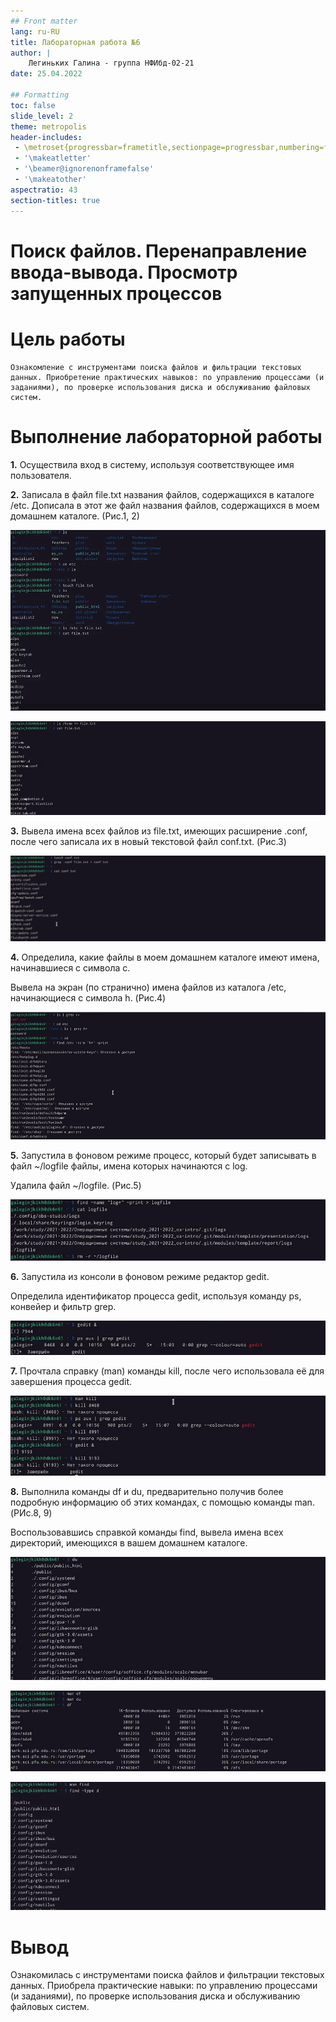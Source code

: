 ```yaml
---
## Front matter
lang: ru-RU
title: Лабораторная работа №6
author: |
    Легиньких Галина - группа НФИбд-02-21
date: 25.04.2022

## Formatting
toc: false
slide_level: 2
theme: metropolis
header-includes: 
 - \metroset{progressbar=frametitle,sectionpage=progressbar,numbering=fraction}
 - '\makeatletter'
 - '\beamer@ignorenonframefalse'
 - '\makeatother'
aspectratio: 43
section-titles: true
---
```

# Поиск файлов. Перенаправление ввода-вывода. Просмотр запущенных процессов

# Цель работы

    Ознакомление с инструментами поиска файлов и фильтрации текстовых данных. Приобретение практических навыков: по управлению процессами (и заданиями), по проверке использования диска и обслуживанию файловых систем.
   

# Выполнение лабораторной работы

**1.** Осуществила вход в систему, используя соответствующее имя пользователя.


**2.** Записала в файл file.txt названия файлов, содержащихся в каталоге /etc. Дописала в этот же файл названия файлов, содержащихся в моем домашнем каталоге. (Рис.1, 2)

![Рис.1](Скрин6/1.png)



![Рис.2](Скрин6/2.png)



**3.** Вывела имена всех файлов из file.txt, имеющих расширение .conf, после чего
записала их в новый текстовой файл conf.txt. (Рис.3)

![Рис.3](Скрин6/3.png)



**4.** Определила, какие файлы в моем домашнем каталоге имеют имена, начинавшиеся
с символа c. 

Вывела на экран (по странично) имена файлов из каталога /etc, начинающиеся
с символа h. (Рис.4)

![Рис.4](Скрин6/4.png)




**5.** Запустила в фоновом режиме процесс, который будет записывать в файл ~/logfile
файлы, имена которых начинаются с log.

Удалила файл ~/logfile. (Рис.5)

![Рис.5](Скрин6/5.png)


**6.** Запустила из консоли в фоновом режиме редактор gedit.

Определила идентификатор процесса gedit, используя команду ps, конвейер и фильтр
grep. 

![Рис.6](Скрин6/6.png)



**7.** Прочтала справку (man) команды kill, после чего использовала её для завершения
процесса gedit.

![Рис.7](Скрин6/7.png)



**8.** Выполнила команды df и du, предварительно получив более подробную информацию об этих командах, с помощью команды man. (РИс.8, 9)

Воспользовавшись справкой команды find, вывела имена всех директорий, имеющихся в вашем домашнем каталоге.

![Рис.8](Скрин6/8.png)



![Рис.9](Скрин6/9.png)



![Рис.10](Скрин6/10.png)



# Вывод

Ознакомилась с инструментами поиска файлов и фильтрации текстовых данных. Приобрела практические навыки: по управлению процессами (и заданиями), по проверке использования диска и обслуживанию файловых систем.


